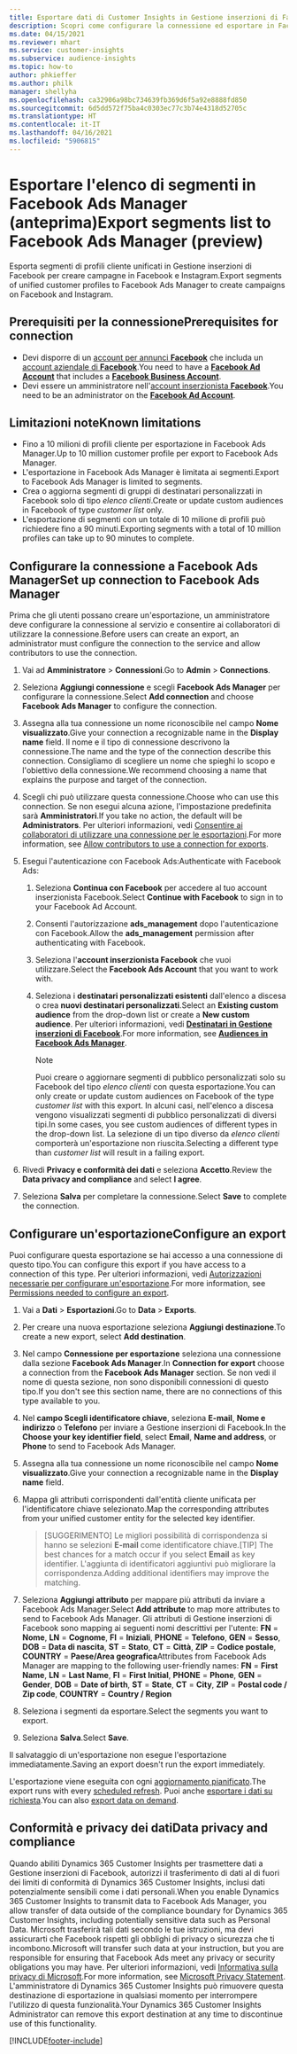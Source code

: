 ```yaml
---
title: Esportare dati di Customer Insights in Gestione inserzioni di Facebook
description: Scopri come configurare la connessione ed esportare in Facebook Ads Manager.
ms.date: 04/15/2021
ms.reviewer: mhart
ms.service: customer-insights
ms.subservice: audience-insights
ms.topic: how-to
author: phkieffer
ms.author: philk
manager: shellyha
ms.openlocfilehash: ca32906a98bc734639fb369d6f5a92e8888fd850
ms.sourcegitcommit: 6d5dd572f75ba4c0303ec77c3b74e4318d52705c
ms.translationtype: HT
ms.contentlocale: it-IT
ms.lasthandoff: 04/16/2021
ms.locfileid: "5906815"
---
```

# <a name="export-segments-list-to-facebook-ads-manager-preview"></a><span data-ttu-id="44c44-103">Esportare l'elenco di segmenti in Facebook Ads Manager (anteprima)</span><span class="sxs-lookup"><span data-stu-id="44c44-103">Export segments list to Facebook Ads Manager (preview)</span></span>

<span data-ttu-id="44c44-104">Esporta segmenti di profili cliente unificati in Gestione inserzioni di Facebook per creare campagne in Facebook e Instagram.</span><span class="sxs-lookup"><span data-stu-id="44c44-104">Export segments of unified customer profiles to Facebook Ads Manager to create campaigns on Facebook and Instagram.</span></span>

## <a name="prerequisites-for-connection"></a><span data-ttu-id="44c44-105">Prerequisiti per la connessione</span><span class="sxs-lookup"><span data-stu-id="44c44-105">Prerequisites for connection</span></span>

- <span data-ttu-id="44c44-106">Devi disporre di un [account per annunci **Facebook**](https://www.facebook.com/business/learn/lessons/step-by-step-ads-manager-account) che includa un [account aziendale di **Facebook**](https://business.facebook.com/).</span><span class="sxs-lookup"><span data-stu-id="44c44-106">You need to have a [**Facebook Ad Account**](https://www.facebook.com/business/learn/lessons/step-by-step-ads-manager-account) that includes a [**Facebook Business Account**](https://business.facebook.com/).</span></span>
- <span data-ttu-id="44c44-107">Devi essere un amministratore nell'[account inserzionista **Facebook**](https://www.facebook.com/business/learn/lessons/step-by-step-ads-manager-account).</span><span class="sxs-lookup"><span data-stu-id="44c44-107">You need to be an administrator on the [**Facebook Ad Account**](https://www.facebook.com/business/learn/lessons/step-by-step-ads-manager-account).</span></span>

## <a name="known-limitations"></a><span data-ttu-id="44c44-108">Limitazioni note</span><span class="sxs-lookup"><span data-stu-id="44c44-108">Known limitations</span></span>

- <span data-ttu-id="44c44-109">Fino a 10 milioni di profili cliente per esportazione in Facebook Ads Manager.</span><span class="sxs-lookup"><span data-stu-id="44c44-109">Up to 10 million customer profile per export to Facebook Ads Manager.</span></span>
- <span data-ttu-id="44c44-110">L'esportazione in Facebook Ads Manager è limitata ai segmenti.</span><span class="sxs-lookup"><span data-stu-id="44c44-110">Export to Facebook Ads Manager is limited to segments.</span></span>
- <span data-ttu-id="44c44-111">Crea o aggiorna segmenti di gruppi di destinatari personalizzati in Facebook solo di tipo *elenco clienti*.</span><span class="sxs-lookup"><span data-stu-id="44c44-111">Create or update custom audiences in Facebook of type *customer list* only.</span></span>
- <span data-ttu-id="44c44-112">L'esportazione di segmenti con un totale di 10 milione di profili può richiedere fino a 90 minuti.</span><span class="sxs-lookup"><span data-stu-id="44c44-112">Exporting segments with a total of 10 million profiles can take up to 90 minutes to complete.</span></span>

## <a name="set-up-connection-to-facebook-ads-manager"></a><span data-ttu-id="44c44-113">Configurare la connessione a Facebook Ads Manager</span><span class="sxs-lookup"><span data-stu-id="44c44-113">Set up connection to Facebook Ads Manager</span></span>

<span data-ttu-id="44c44-114">Prima che gli utenti possano creare un'esportazione, un amministratore deve configurare la connessione al servizio e consentire ai collaboratori di utilizzare la connessione.</span><span class="sxs-lookup"><span data-stu-id="44c44-114">Before users can create an export, an administrator must configure the connection to the service and allow contributors to use the connection.</span></span>

1. <span data-ttu-id="44c44-115">Vai ad **Amministratore** > **Connessioni**.</span><span class="sxs-lookup"><span data-stu-id="44c44-115">Go to **Admin** > **Connections**.</span></span>

1. <span data-ttu-id="44c44-116">Seleziona **Aggiungi connessione** e scegli **Facebook Ads Manager** per configurare la connessione.</span><span class="sxs-lookup"><span data-stu-id="44c44-116">Select **Add connection** and choose **Facebook Ads Manager** to configure the connection.</span></span>

1. <span data-ttu-id="44c44-117">Assegna alla tua connessione un nome riconoscibile nel campo **Nome visualizzato**.</span><span class="sxs-lookup"><span data-stu-id="44c44-117">Give your connection a recognizable name in the **Display name** field.</span></span> <span data-ttu-id="44c44-118">Il nome e il tipo di connessione descrivono la connessione.</span><span class="sxs-lookup"><span data-stu-id="44c44-118">The name and the type of the connection describe this connection.</span></span> <span data-ttu-id="44c44-119">Consigliamo di scegliere un nome che spieghi lo scopo e l'obiettivo della connessione.</span><span class="sxs-lookup"><span data-stu-id="44c44-119">We recommend choosing a name that explains the purpose and target of the connection.</span></span>

1. <span data-ttu-id="44c44-120">Scegli chi può utilizzare questa connessione.</span><span class="sxs-lookup"><span data-stu-id="44c44-120">Choose who can use this connection.</span></span> <span data-ttu-id="44c44-121">Se non esegui alcuna azione, l'impostazione predefinita sarà **Amministratori**.</span><span class="sxs-lookup"><span data-stu-id="44c44-121">If you take no action, the default will be **Administrators**.</span></span> <span data-ttu-id="44c44-122">Per ulteriori informazioni, vedi [Consentire ai collaboratori di utilizzare una connessione per le esportazioni](connections.md#allow-contributors-to-use-a-connection-for-exports).</span><span class="sxs-lookup"><span data-stu-id="44c44-122">For more information, see [Allow contributors to use a connection for exports](connections.md#allow-contributors-to-use-a-connection-for-exports).</span></span>

1. <span data-ttu-id="44c44-123">Esegui l'autenticazione con Facebook Ads:</span><span class="sxs-lookup"><span data-stu-id="44c44-123">Authenticate with Facebook Ads:</span></span> 

   1. <span data-ttu-id="44c44-124">Seleziona **Continua con Facebook** per accedere al tuo account inserzionista Facebook.</span><span class="sxs-lookup"><span data-stu-id="44c44-124">Select **Continue with Facebook** to sign in to your Facebook Ad Account.</span></span>

   1. <span data-ttu-id="44c44-125">Consenti l'autorizzazione **ads_management** dopo l'autenticazione con Facebook.</span><span class="sxs-lookup"><span data-stu-id="44c44-125">Allow the **ads_management** permission after authenticating with Facebook.</span></span>

   1. <span data-ttu-id="44c44-126">Seleziona l'**account inserzionista Facebook** che vuoi utilizzare.</span><span class="sxs-lookup"><span data-stu-id="44c44-126">Select the **Facebook Ads Account** that you want to work with.</span></span>

   1. <span data-ttu-id="44c44-127">Seleziona i **destinatari personalizzati esistenti** dall'elenco a discesa o crea **nuovi destinatari personalizzati**.</span><span class="sxs-lookup"><span data-stu-id="44c44-127">Select an **Existing custom audience** from the drop-down list or create a **New custom audience**.</span></span> <span data-ttu-id="44c44-128">Per ulteriori informazioni, vedi [**Destinatari in Gestione inserzioni di Facebook**](https://www.facebook.com/business/help/744354708981227?id=2469097953376494).</span><span class="sxs-lookup"><span data-stu-id="44c44-128">For more information, see [**Audiences in Facebook Ads Manager**](https://www.facebook.com/business/help/744354708981227?id=2469097953376494).</span></span>
      > [!NOTE]
      > <span data-ttu-id="44c44-129">Puoi creare o aggiornare segmenti di pubblico personalizzati solo su Facebook del tipo *elenco clienti* con questa esportazione.</span><span class="sxs-lookup"><span data-stu-id="44c44-129">You can only create or update custom audiences on Facebook of the type *customer list* with this export.</span></span> <span data-ttu-id="44c44-130">In alcuni casi, nell'elenco a discesa vengono visualizzati segmenti di pubblico personalizzati di diversi tipi.</span><span class="sxs-lookup"><span data-stu-id="44c44-130">In some cases, you see custom audiences of different types in the drop-down list.</span></span> <span data-ttu-id="44c44-131">La selezione di un tipo diverso da *elenco clienti* comporterà un'esportazione non riuscita.</span><span class="sxs-lookup"><span data-stu-id="44c44-131">Selecting a different type than *customer list* will result in a failing export.</span></span> 

1. <span data-ttu-id="44c44-132">Rivedi **Privacy e conformità dei dati** e seleziona **Accetto**.</span><span class="sxs-lookup"><span data-stu-id="44c44-132">Review the **Data privacy and compliance** and select **I agree**.</span></span>

1. <span data-ttu-id="44c44-133">Seleziona **Salva** per completare la connessione.</span><span class="sxs-lookup"><span data-stu-id="44c44-133">Select **Save** to complete the connection.</span></span>

## <a name="configure-an-export"></a><span data-ttu-id="44c44-134">Configurare un'esportazione</span><span class="sxs-lookup"><span data-stu-id="44c44-134">Configure an export</span></span>

<span data-ttu-id="44c44-135">Puoi configurare questa esportazione se hai accesso a una connessione di questo tipo.</span><span class="sxs-lookup"><span data-stu-id="44c44-135">You can configure this export if you have access to a connection of this type.</span></span> <span data-ttu-id="44c44-136">Per ulteriori informazioni, vedi [Autorizzazioni necessarie per configurare un'esportazione](export-destinations.md#set-up-a-new-export).</span><span class="sxs-lookup"><span data-stu-id="44c44-136">For more information, see [Permissions needed to configure an export](export-destinations.md#set-up-a-new-export).</span></span>

1. <span data-ttu-id="44c44-137">Vai a **Dati** > **Esportazioni**.</span><span class="sxs-lookup"><span data-stu-id="44c44-137">Go to **Data** > **Exports**.</span></span>

1. <span data-ttu-id="44c44-138">Per creare una nuova esportazione seleziona **Aggiungi destinazione**.</span><span class="sxs-lookup"><span data-stu-id="44c44-138">To create a new export, select **Add destination**.</span></span> 

1. <span data-ttu-id="44c44-139">Nel campo **Connessione per esportazione** seleziona una connessione dalla sezione **Facebook Ads Manager**.</span><span class="sxs-lookup"><span data-stu-id="44c44-139">In **Connection for export** choose a connection from the **Facebook Ads Manager** section.</span></span> <span data-ttu-id="44c44-140">Se non vedi il nome di questa sezione, non sono disponibili connessioni di questo tipo.</span><span class="sxs-lookup"><span data-stu-id="44c44-140">If you don't see this section name, there are no connections of this type available to you.</span></span>

1. <span data-ttu-id="44c44-141">Nel **campo Scegli identificatore chiave**, seleziona **E-mail**, **Nome e indirizzo** o **Telefono** per inviare a Gestione inserzioni di Facebook.</span><span class="sxs-lookup"><span data-stu-id="44c44-141">In the **Choose your key identifier field**, select **Email**, **Name and address**, or **Phone** to send to Facebook Ads Manager.</span></span> 

1. <span data-ttu-id="44c44-142">Assegna alla tua connessione un nome riconoscibile nel campo **Nome visualizzato**.</span><span class="sxs-lookup"><span data-stu-id="44c44-142">Give your connection a recognizable name in the **Display name** field.</span></span>

1. <span data-ttu-id="44c44-143">Mappa gli attributi corrispondenti dall'entità cliente unificata per l'identificatore chiave selezionato.</span><span class="sxs-lookup"><span data-stu-id="44c44-143">Map the corresponding attributes from your unified customer entity for the selected key identifier.</span></span>
   > <span data-ttu-id="44c44-144">[SUGGERIMENTO] Le migliori possibilità di corrispondenza si hanno se selezioni **E-mail** come identificatore chiave.</span><span class="sxs-lookup"><span data-stu-id="44c44-144">[TIP] The best chances for a match occur if you select **Email** as key identifier.</span></span> <span data-ttu-id="44c44-145">L'aggiunta di identificatori aggiuntivi può migliorare la corrispondenza.</span><span class="sxs-lookup"><span data-stu-id="44c44-145">Adding additional identifiers may improve the matching.</span></span>

1. <span data-ttu-id="44c44-146">Seleziona **Aggiungi attributo** per mappare più attributi da inviare a Facebook Ads Manager.</span><span class="sxs-lookup"><span data-stu-id="44c44-146">Select **Add attribute** to map more attributes to send to Facebook Ads Manager.</span></span> <span data-ttu-id="44c44-147">Gli attributi di Gestione inserzioni di Facebook sono mapping ai seguenti nomi descrittivi per l'utente: **FN** = **Nome**, **LN** = **Cognome**, **FI** = **Iniziali**, **PHONE** = **Telefono**, **GEN** = **Sesso**, **DOB** = **Data di nascita**, **ST** = **Stato**, **CT** = **Città**, **ZIP** = **Codice postale**, **COUNTRY** = **Paese/Area geografica**</span><span class="sxs-lookup"><span data-stu-id="44c44-147">Attributes from Facebook Ads Manager are mapping to the following user-friendly names: **FN** = **First Name**, **LN** = **Last Name**, **FI** = **First Initial**, **PHONE** = **Phone**, **GEN** = **Gender**, **DOB** = **Date of birth**, **ST** = **State**, **CT** = **City**, **ZIP** = **Postal code / Zip code**, **COUNTRY** = **Country / Region**</span></span>

1. <span data-ttu-id="44c44-148">Seleziona i segmenti da esportare.</span><span class="sxs-lookup"><span data-stu-id="44c44-148">Select the segments you want to export.</span></span>

1. <span data-ttu-id="44c44-149">Seleziona **Salva**.</span><span class="sxs-lookup"><span data-stu-id="44c44-149">Select **Save**.</span></span>

<span data-ttu-id="44c44-150">Il salvataggio di un'esportazione non esegue l'esportazione immediatamente.</span><span class="sxs-lookup"><span data-stu-id="44c44-150">Saving an export doesn't run the export immediately.</span></span>

<span data-ttu-id="44c44-151">L'esportazione viene eseguita con ogni [aggiornamento pianificato](system.md#schedule-tab).</span><span class="sxs-lookup"><span data-stu-id="44c44-151">The export runs with every [scheduled refresh](system.md#schedule-tab).</span></span> <span data-ttu-id="44c44-152">Puoi anche [esportare i dati su richiesta](export-destinations.md#run-exports-on-demand).</span><span class="sxs-lookup"><span data-stu-id="44c44-152">You can also [export data on demand](export-destinations.md#run-exports-on-demand).</span></span> 

## <a name="data-privacy-and-compliance"></a><span data-ttu-id="44c44-153">Conformità e privacy dei dati</span><span class="sxs-lookup"><span data-stu-id="44c44-153">Data privacy and compliance</span></span>

<span data-ttu-id="44c44-154">Quando abiliti Dynamics 365 Customer Insights per trasmettere dati a Gestione inserzioni di Facebook, autorizzi il trasferimento di dati al di fuori dei limiti di conformità di Dynamics 365 Customer Insights, inclusi dati potenzialmente sensibili come i dati personali.</span><span class="sxs-lookup"><span data-stu-id="44c44-154">When you enable Dynamics 365 Customer Insights to transmit data to Facebook Ads Manager, you allow transfer of data outside of the compliance boundary for Dynamics 365 Customer Insights, including potentially sensitive data such as Personal Data.</span></span> <span data-ttu-id="44c44-155">Microsoft trasferirà tali dati secondo le tue istruzioni, ma devi assicurarti che Facebook rispetti gli obblighi di privacy o sicurezza che ti incombono.</span><span class="sxs-lookup"><span data-stu-id="44c44-155">Microsoft will transfer such data at your instruction, but you are responsible for ensuring that Facebook Ads meet any privacy or security obligations you may have.</span></span> <span data-ttu-id="44c44-156">Per ulteriori informazioni, vedi [Informativa sulla privacy di Microsoft](https://go.microsoft.com/fwlink/?linkid=396732).</span><span class="sxs-lookup"><span data-stu-id="44c44-156">For more information, see [Microsoft Privacy Statement](https://go.microsoft.com/fwlink/?linkid=396732).</span></span>
<span data-ttu-id="44c44-157">L'amministratore di Dynamics 365 Customer Insights può rimuovere questa destinazione di esportazione in qualsiasi momento per interrompere l'utilizzo di questa funzionalità.</span><span class="sxs-lookup"><span data-stu-id="44c44-157">Your Dynamics 365 Customer Insights Administrator can remove this export destination at any time to discontinue use of this functionality.</span></span>


[!INCLUDE[footer-include](../includes/footer-banner.md)]
